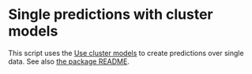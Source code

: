 # Single predictions with cluster models

This script uses the
[Use cluster models](../use-cluster-models/readme.md) to create
predictions over single data.  See also
[the package README](../readme.md).
